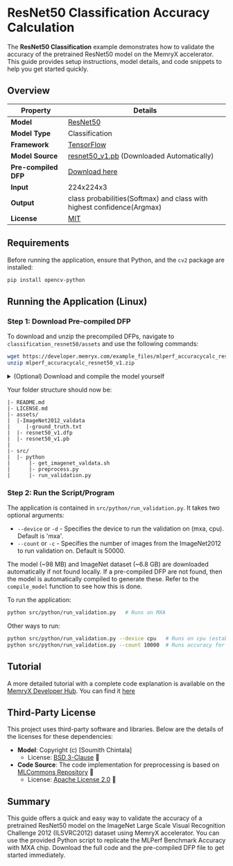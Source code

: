 # ResNet50 Classification Accuracy Calculation

The **ResNet50 Classification** example demonstrates how to validate the accuracy of the pretrained ResNet50 model on the MemryX accelerator. This guide provides setup instructions, model details, and code snippets to help you get started quickly.

## Overview

| **Property**         | **Details**                                                                                              |
|----------------------|-----------------------------------------------------------------------------------------------------------
| **Model**            | [ResNet50](https://docs.mlcommons.org/inference/benchmarks/image_classification/resnet50/#__tabbed_3_2)  |
| **Model Type**       | Classification                                                                                           |      
| **Framework**        | [TensorFlow](https://www.tensorflow.org/)                                                                |
| **Model Source**     | [resnet50_v1.pb](https://zenodo.org/record/2535873/files/resnet50_v1.pb) (Downloaded Automatically)      |
| **Pre-compiled DFP** | [Download here](https://developer.memryx.com/example_files/mlperf_accuracycalc_resnet50_v1.zip)                                                                  |  
| **Input**            | 224x224x3                                                                                                |  
| **Output**           | class probabilities(Softmax) and class with highest confidence(Argmax)                                   |
| **License**          | [MIT](LICENSE.md)                                                                                        |

## Requirements


Before running the application, ensure that Python, and the `cv2` package are installed:

```bash
pip install opencv-python
```

## Running the Application (Linux)

### Step 1: Download Pre-compiled DFP

To download and unzip the precompiled DFPs, navigate to `classification_resnet50/assets` and use the following commands:
```bash
wget https://developer.memryx.com/example_files/mlperf_accuracycalc_resnet50_v1.zip
unzip mlperf_accuracycalc_resnet50_v1.zip
```

<details> 
<summary> (Optional) Download and compile the model yourself </summary>
If you prefer, you can download and compile the model rather than using the precompiled model. Download the pre-trained resnet model
 
```bash
wget https://zenodo.org/record/2535873/files/resnet50_v1.pb -O resnet50_v1.pb 
```

You can now use the MemryX Neural Compiler to compile the model and generate the DFP file required by the accelerator:

```bash
mx_nc -v -m resnet50_v1.pb --autocrop -c 4
```

</details>

Your folder structure should now be:

```
|- README.md
|- LICENSE.md
|- assets/
|  |-ImageNet2012_valdata
|     |-ground_truth.txt    
|  |- resnet50_v1.dfp
|  |- resnet50_v1.pb
|
|- src/
|  |- python 
|      |- get_imagenet_valdata.sh
|      |- preprocess.py
|      |- run_validation.py

```


### Step 2: Run the Script/Program 

The application is contained in `src/python/run_validation.py`. It takes two optional arguments:
* `--device` or `-d` - Specifies the device to run the validation on (mxa, cpu). Default is 'mxa'.
* `--count` or `-c`  - Specifies the number of images from the ImageNet2012 to run validation on. Default is 50000.

The model (~98 MB) and ImageNet dataset (~6.8 GB) are downloaded automatically if not found locally. If a pre-compiled DFP are not found, then the model is automatically compiled to generate these. Refer to the `compile_model` function to see how this is done.


To run the application:

```bash
python src/python/run_validation.py   # Runs on MXA
```

Other ways to run:
```bash
python src/python/run_validation.py --device cpu   # Runs on cpu (establish baseline performance)
python src/python/run_validation.py --count 10000  # Runs accuracy for 10000 images instead of 50000 images
```


## Tutorial

A more detailed tutorial with a complete code explanation is available on the [MemryX Developer Hub](https://developer.memryx.com). You can find it [here](https://developer.memryx.com/docs/tutorials/accuracy/mlperf_accuracy/resnet50v1.5_mlperf_accuracy.html)


## Third-Party License

This project uses third-party software and libraries. Below are the details of the licenses for these dependencies:

- **Model**: Copyright (c) [Soumith Chintala]
  - License: [BSD 3-Clause](https://github.com/pytorch/vision/blob/v0.8.2/LICENSE) 🔗
- **Code Source**: The code implementation for preprocessing is based on [MLCommons Repository](https://github.com/mlcommons) 🔗
  - License: [Apache License 2.0](https://github.com/mlcommons/inference/blob/master/LICENSE.md) 🔗

## Summary

This guide offers a quick and easy way to validate the accuracy of a pretrained ResNet50 model on the ImageNet Large Scale Visual Recognition Challenge 2012 (ILSVRC2012) dataset using MemryX accelerator. You can use the provided Python script to replicate the MLPerf Benchmark Accuracy with MXA chip. Download the full code and the pre-compiled DFP file to get started immediately.
